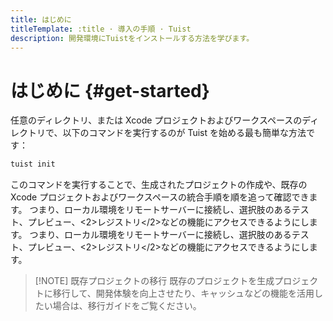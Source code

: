 ```yaml
---
title: はじめに
titleTemplate: :title · 導入の手順 · Tuist
description: 開発環境にTuistをインストールする方法を学びます。
---
```


# はじめに {#get-started}

任意のディレクトリ、または Xcode プロジェクトおよびワークスペースのディレクトリで、以下のコマンドを実行するのが Tuist を始める最も簡単な方法です：

```bash
tuist init
```

このコマンドを実行することで、<LocalizedLink href="/guides/develop/projects">生成されたプロジェクトの作成</LocalizedLink>や、既存の Xcode プロジェクトおよびワークスペースの統合手順を順を追って確認できます。 つまり、ローカル環境をリモートサーバーに接続し、<LocalizedLink href="/guides/develop/cache">選択肢のあるテスト</LocalizedLink>、<LocalizedLink href="/guides/develop/projects/adoption/migrate/xcode-project">プレビュー</LocalizedLink>、<2>レジストリ</2>などの機能にアクセスできるようにします。 つまり、ローカル環境をリモートサーバーに接続し、<LocalizedLink href="/guides/develop/cache">選択肢のあるテスト</LocalizedLink>、<LocalizedLink href="/guides/develop/projects/adoption/migrate/xcode-project">プレビュー</LocalizedLink>、<2>レジストリ</2>などの機能にアクセスできるようにします。

> [!NOTE] 既存プロジェクトの移行
> 既存のプロジェクトを生成プロジェクトに移行して、開発体験を向上させたり、<LocalizedLink href="/guides/develop/cache">キャッシュ</LocalizedLink>などの機能を活用したい場合は、<LocalizedLink href="/guides/develop/projects/adoption/migrate/xcode-project">移行ガイド</LocalizedLink>をご覧ください。
